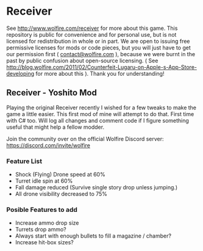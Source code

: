 Receiver
=====
See http://www.wolfire.com/receiver for more about this game. This repository is public for convenience and for personal use, but is not licensed for redistribution in whole or in part. We are open to issuing free permissive licenses for mods or code pieces, but you will just have to get our permission first ( contact@wolfire.com ), because we were burnt in the past by public confusion about open-source licensing. ( See http://blog.wolfire.com/2011/02/Counterfeit-Lugaru-on-Apple-s-App-Store-developing for more about this ). Thank you for understanding!

## Receiver - Yoshito Mod

Playing the original Receiver recently I wished for a few tweaks to make the game a little easier. This first mod of mine will attempt to do that. First time with C# too. Will log all changes and comment code if I figure something useful that might help a fellow modder.

Join the community over on the official Wolfire Discord server: https://discord.com/invite/wolfire


### Feature List
- Shock (Flying) Drone speed at 60%
- Turret idle spin at 60%
- Fall damage reduced (Survive single story drop unless jumping.)
- All drone visibility decreased to 75%

### Posible Features to add
- Increase ammo drop size
- Turrets drop ammo?
- Always start with enough bullets to fill a magazine / chamber?
- Increase hit-box sizes?
